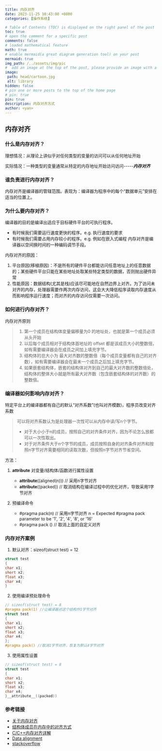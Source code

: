 ```yaml
---
title: 内存对齐
date: 2023-11-25 10:43:00 +0800
categories: [操作系统]

# Table of Contents (TOC) is displayed on the right panel of the post
toc: true
# open the comment for a specific post
comments: false
# loaded mathematical feature
math: true 
# enable mermaid(a great diagram generation tool) on your post
mermaid: true  
img_path: /../assets/img/pic
#  add an image at the top of the post, please provide an image with a resolution of 1200 x 630
image:
 path: head/cartoon.jpg
 alt: library
hidden: false
# pin one or more posts to the top of the home page
# pin: true
pin: true
description: 内存对齐方式
author: <yan>
---
```



## 内存对齐

### 什么是内存对齐？
理想情况：从理论上讲似乎对任何类型的变量的访问可以从任何地址开始  

实际情况：一种类型的变量通常从特定的内存地址开始访问访问-----***内存对齐***

### 谁负责进行内存对齐？
内存对齐是编译器的管辖范围。表现为：编译器为程序中的每个“数据单元”安排在适当的位置上。

### 为什么要内存对齐？
编译器的目的是编译出适应于目标硬件平台的可执行程序。
* 有时候我们需要运行速度更快的程序。e.g. 执行速度的要求
* 有时候我们需要占用内存较小的程序。e.g. 例如在嵌入式编程
内存对齐是编译器以空间换时间的一种编码调节手段。

内存对齐的原因：
1. 平台原因(移植原因)：不是所有的硬件平台都能访问任意地址上的任意数据的；某些硬件平台只能在某些地址处取某些特定类型的数据，否则抛出硬件异常
2. 性能原因：数据结构(尤其是栈)应该尽可能地在自然边界上对齐。为了访问未对齐的内存，处理器需要作两次内存访问，这会大大降低程序读取内存速度从而影响程序运行速度；而对齐的内存访问仅需要一次访问。  


### 如何进行内存对齐？

内存对齐原则
> 1. 第一个成员在结构体变量偏移量为0 的地址处，也就是第一个成员必须从头开始
> 2. 以后每个成员相对于结构体首地址的 offset 都是该成员大小的整数倍，如有需要编译器会在成员之间加上填充字节。
> 3. 结构体的总大小为 最大对齐数的整数倍（每个成员变量都有自己的对齐数），如有需要编译器会在最末一个成员之后加上填充字节。
> 4. 如果嵌套结构体，嵌套的结构体对齐到自己的最大对齐数的整数倍处，结构体的整体大小就是所有最大对齐数（包含嵌套结构体的对齐数）的整数倍。


### 编译器如何影响内存对齐？
特定平台上的编译器都有自己的默认“对齐系数”(也叫对齐模数)，程序员改变对齐系数
> 可以将对齐系数认为是处理器一次性可以从内存中读/写n个字节。
> * 对于大小小于n的成员，按照自己的对齐条件对齐，因为不论怎么放都可以一次性取出。
> * 对于对齐条件大于n个字节的成员，成员按照自身的对齐条件对齐和按照n字节对齐需要相同的读取次数，但按照n字节对齐节省空间。

方法：
1. __attribute__ 对变量/结构体/函数进行属性设置
    * __attribute__((aligned(n))) // 采用n字节对齐
    * __attribute__((packed)) // 取消结构在编译过程中的优化对齐，导致采用1字节对齐

2. 预编译命令 
    * #pragma pack(n) // 采用n字节对齐
    n = Expected #pragma pack parameter to be '1', '2', '4', '8', or '16'
    * #pragma pack () // 取消上面的自定义对齐


### 内存对齐案例
1. 默认对齐：sizeof(struct test) = 12
```c
struct test
{
char x1;
short x2;
float x3;
char x4;
}
```
2. 使用编译预处理命令
```c
// sizeof(struct test) = 8
#pragma pack(1) //让编译器对这个结构作1字节对齐
struct test
{
char x1;
short x2;
float x3;
char x4;
};
#pragma pack() //取消1字节对齐，恢复为默认4字节对齐
```

3. 使用属性设置
```c
// sizeof(struct test) = 8
struct test
{
char x1;
short x2;
float x3;
char x4;
}__attribute__((packed))
```


### 参考链接
* [关于内存对齐](https://juejin.cn/post/6870162226032934926#) 
* [结构体成员在内存中的对齐方式](https://cloud.tencent.com/developer/article/2348301?areaId=106001) 
* [C/C++内存对齐详解](https://zhuanlan.zhihu.com/p/30007037)
* [Data alignment](https://developer.ibm.com/articles/pa-dalign/) 
* [stackoverflow](https://stackoverflow.com/questions/381244/purpose-of-memory-alignment)